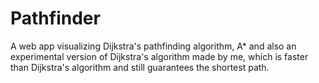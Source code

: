 # Pathfinder

A web app visualizing Dijkstra's pathfinding algorithm, A* and also an experimental version of Dijkstra's algorithm made by me, which is faster than Dijkstra's algorithm and still guarantees the shortest path.
